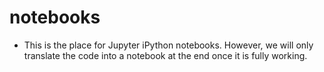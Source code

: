 # notebooks 
- This is the place for Jupyter iPython notebooks. However, 
we will only translate the code into a notebook at the end once it is fully working. 
